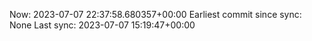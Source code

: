 Now: 2023-07-07 22:37:58.680357+00:00 Earliest commit since sync: None Last sync: 2023-07-07 15:19:47+00:00
